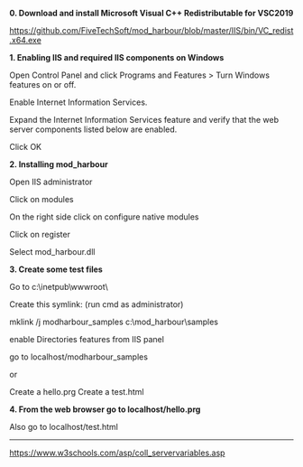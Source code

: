 **0. Download and install Microsoft Visual C++ Redistributable for VSC2019**

https://github.com/FiveTechSoft/mod_harbour/blob/master/IIS/bin/VC_redist.x64.exe

**1. Enabling IIS and required IIS components on Windows**

Open Control Panel and click Programs and Features > Turn Windows features on or off.

Enable Internet Information Services.

Expand the Internet Information Services feature and verify that the web server components listed below are enabled.

Click OK

**2. Installing mod_harbour**

Open IIS administrator

Click on modules

On the right side click on configure native modules

Click on register

Select mod_harbour.dll

**3. Create some test files**

Go to c:\inetpub\wwwroot\ 

Create this symlink: (run cmd as administrator)

mklink /j modharbour_samples c:\mod_harbour\samples

enable Directories features from IIS panel

go to localhost/modharbour_samples

or

Create a hello.prg
Create a test.html

**4. From the web browser go to localhost/hello.prg**

Also go to localhost/test.html

***

https://www.w3schools.com/asp/coll_servervariables.asp
